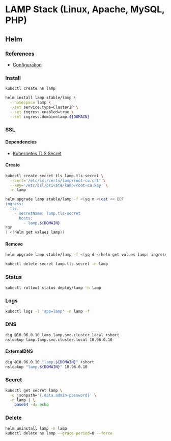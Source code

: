 # LAMP Stack (Linux, Apache, MySQL, PHP)

## Helm

### References

- [Configuration](https://github.com/helm/charts/tree/master/stable/lamp#configuration)

### Install

```sh
kubectl create ns lamp
```

```sh
helm install lamp stable/lamp \
  --namespace lamp \
  --set service.type=ClusterIP \
  --set ingress.enabled=true \
  --set ingress.domain=lamp.${DOMAIN}
```

### SSL

#### Dependencies

- [Kubernetes TLS Secret](/k8s-tls-secret.md)

#### Create

```sh
kubectl create secret tls lamp.tls-secret \
  --cert='/etc/ssl/certs/lamp/root-ca.crt' \
  --key='/etc/ssl/private/lamp/root-ca.key' \
  -n lamp
```

```sh
helm upgrade lamp stable/lamp -f <(yq m <(cat << EOF
ingress:
  tls:
    - secretName: lamp.tls-secret
      hosts:
        - lamp.${DOMAIN}
EOF
) <(helm get values lamp))
```

#### Remove

```sh
helm upgrade lamp stable/lamp -f <(yq d <(helm get values lamp) ingress.tls)

kubectl delete secret lamp.tls-secret -n lamp
```

### Status

```sh
kubectl rollout status deploy/lamp -n lamp
```

### Logs

```sh
kubectl logs -l 'app=lamp' -n lamp -f
```

### DNS

```sh
dig @10.96.0.10 lamp.lamp.svc.cluster.local +short
nslookup lamp.lamp.svc.cluster.local 10.96.0.10
```

#### ExternalDNS

```sh
dig @10.96.0.10 "lamp.${DOMAIN}" +short
nslookup "lamp.${DOMAIN}" 10.96.0.10
```

### Secret

```sh
kubectl get secret lamp \
  -o jsonpath='{.data.admin-password}' \
  -n lamp | \
    base64 -d; echo
```

### Delete

```sh
helm uninstall lamp -n lamp
kubectl delete ns lamp --grace-period=0 --force
```
